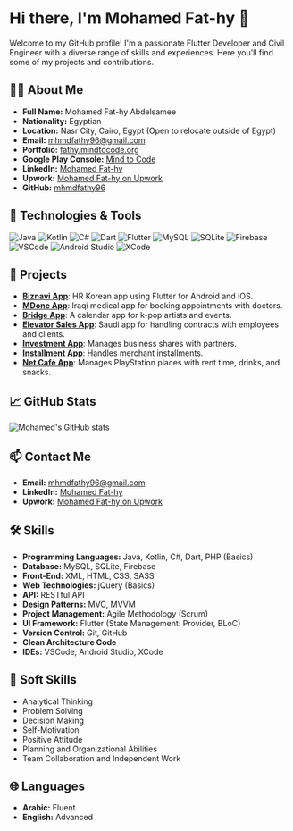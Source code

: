 # Hi there, I'm Mohamed Fat-hy 👋

Welcome to my GitHub profile! I'm a passionate Flutter Developer and Civil Engineer with a diverse range of skills and experiences. Here you'll find some of my projects and contributions.

## 🧑‍💻 About Me

- **Full Name:** Mohamed Fat-hy Abdelsamee
- **Nationality:** Egyptian
- **Location:** Nasr City, Cairo, Egypt (Open to relocate outside of Egypt)
- **Email:** [mhmdfathy96@gmail.com](mailto:mhmdfathy96@gmail.com)
- **Portfolio:** [fathy.mindtocode.org](https://fathy.mindtocode.org/)
- **Google Play Console:** [Mind to Code](https://play.google.com/store/apps/developer?id=Mind+to+Code)
- **LinkedIn:** [Mohamed Fat-hy](https://www.linkedin.com/in/mohamed-fat-hy-93ab81203/)
- **Upwork:** [Mohamed Fat-hy on Upwork](https://www.upwork.com/freelancers/mofathy96)
- **GitHub:** [mhmdfathy96](https://www.github.com/mhmdfathy96)

## 🔧 Technologies & Tools

![Java](https://img.shields.io/badge/-Java-black?style=flat-square&logo=java)
![Kotlin](https://img.shields.io/badge/-Kotlin-black?style=flat-square&logo=kotlin)
![C#](https://img.shields.io/badge/-CSharp-black?style=flat-square&logo=csharp)
![Dart](https://img.shields.io/badge/-Dart-black?style=flat-square&logo=dart)
![Flutter](https://img.shields.io/badge/-Flutter-black?style=flat-square&logo=flutter)
![MySQL](https://img.shields.io/badge/-MySQL-black?style=flat-square&logo=mysql)
![SQLite](https://img.shields.io/badge/-SQLite-black?style=flat-square&logo=sqlite)
![Firebase](https://img.shields.io/badge/-Firebase-black?style=flat-square&logo=firebase)
![VSCode](https://img.shields.io/badge/-VSCode-black?style=flat-square&logo=visual-studio-code)
![Android Studio](https://img.shields.io/badge/-AndroidStudio-black?style=flat-square&logo=android-studio)
![XCode](https://img.shields.io/badge/-XCode-black?style=flat-square&logo=xcode)

## 🚀 Projects

- **[Biznavi App](https://github.com/yourusername/biznavi-app)**: HR Korean app using Flutter for Android and iOS.
- **[MDone App](https://play.google.com/store/apps/details?id=com.pasma.iqdoctor.iqdoctors)**: Iraqi medical app for booking appointments with doctors.
- **[Bridge App](https://play.google.com/store/apps/details?id=com.yapoey.bridgeProject&pli=1)**: A calendar app for k-pop artists and events.
- **[Elevator Sales App](https://github.com/yourusername/elevator-sales-app)**: Saudi app for handling contracts with employees and clients.
- **[Investment App](https://play.google.com/store/apps/details?id=com.MindToCode.investment_user)**: Manages business shares with partners.
- **[Installment App](https://play.google.com/store/apps/details?id=com.MindToCode.installment_project)**: Handles merchant installments.
- **[Net Café App](https://github.com/yourusername/net-cafe-app)**: Manages PlayStation places with rent time, drinks, and snacks.

## 📈 GitHub Stats

![Mohamed's GitHub stats](https://github-readme-stats.vercel.app/api?username=mhmdfathy96&show_icons=true&theme=radical)

## 📫 Contact Me

- **Email:** [mhmdfathy96@gmail.com](mailto:mhmdfathy96@gmail.com)
- **LinkedIn:** [Mohamed Fat-hy](https://www.linkedin.com/in/mohamed-fat-hy-93ab81203/)
- **Upwork:** [Mohamed Fat-hy on Upwork](https://www.upwork.com/freelancers/mofathy96)

## 🛠 Skills

- **Programming Languages:** Java, Kotlin, C#, Dart, PHP (Basics)
- **Database:** MySQL, SQLite, Firebase
- **Front-End:** XML, HTML, CSS, SASS
- **Web Technologies:** jQuery (Basics)
- **API:** RESTful API
- **Design Patterns:** MVC, MVVM
- **Project Management:** Agile Methodology (Scrum)
- **UI Framework:** Flutter (State Management: Provider, BLoC)
- **Version Control:** Git, GitHub
- **Clean Architecture Code**
- **IDEs:** VSCode, Android Studio, XCode

## 🌟 Soft Skills

- Analytical Thinking
- Problem Solving
- Decision Making
- Self-Motivation
- Positive Attitude
- Planning and Organizational Abilities
- Team Collaboration and Independent Work

## 🌐 Languages

- **Arabic:** Fluent
- **English:** Advanced
